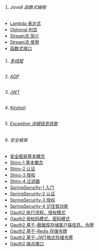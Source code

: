 1. ###### Java8 函数式编程
-  [Lambda 表达式][lambda]
-  [Optional 判空][optional]
-  [Stream流 简介][stream1]    
-  [Stream流 使用][stream2]    
-  [函数式接口][funInterface]    


1. ###### [多线程][thread]
1. ###### [AOP][aop]
1. ###### [JWT][jwt]
1. ###### [Keytool][keytool]
1. ###### [Exception 详细信息获取][exception]


1. ###### 安全框架
-  [安全框架基本概念][all]
-  [Shiro-1 基本概念][shiro1]
-  [Shiro-2 认证][shiro2]
-  [Shiro-3 授权][shiro3]
-  [Shiro-4 过滤器][shiro4]
-  [SpringSecurity-1 入门][springsecurity1]
-  [SpringSecurity-2 认证][springsecurity2]
-  [SpringSecurity-3 授权​][springsecurity3]
-  [SpringSecurity-4 记住我功能][springsecurity4]
-  [Oauth2 执行流程、授权模式][oauth2_1]
-  [Oauth2 授权码模式、密码模式][oauth2_2]
-  [Oauth2 基于-数据库存储客户端信息、令牌][oauth2_3]
-  [Oauth2 基于-Redis 存储令牌][oauth2_4]
-  [Oauth2 基于-JWT格式存储令牌][oauth2_5]
-  [Oauth2 端点接口][oauth2_6]


[lambda]: https://fgq233.github.io/md/java/lambda
[optional]: https://fgq233.github.io/md/java/optional
[stream1]: https://fgq233.github.io/md/java/stream1
[stream2]: https://fgq233.github.io/md/java/stream2
[funInterface]: https://fgq233.github.io/md/java/funInterface

[thread]: https://fgq233.github.io/md/java/thread
[exception]: https://fgq233.github.io/md/java/exception
[aop]: https://fgq233.github.io/md/java/aop
[keytool]: https://fgq233.github.io/md/java/keytool
[jwt]: https://fgq233.github.io/md/java/security/jwt

[all]: https://fgq233.github.io/md/java/security/all
[shiro1]: https://fgq233.github.io/md/java/security/shiro1
[shiro2]: https://fgq233.github.io/md/java/security/shiro2
[shiro3]: https://fgq233.github.io/md/java/security/shiro3
[shiro4]: https://fgq233.github.io/md/java/security/shiro4

[springsecurity1]: https://fgq233.github.io/md/java/security/springsecurity1
[springsecurity2]: https://fgq233.github.io/md/java/security/springsecurity2
[springsecurity3]: https://fgq233.github.io/md/java/security/springsecurity3
[springsecurity4]: https://fgq233.github.io/md/java/security/springsecurity4

[oauth2_1]: https://fgq233.github.io/md/java/security/oauth2_1
[oauth2_2]: https://fgq233.github.io/md/java/security/oauth2_2
[oauth2_3]: https://fgq233.github.io/md/java/security/oauth2_3
[oauth2_4]: https://fgq233.github.io/md/java/security/oauth2_4
[oauth2_5]: https://fgq233.github.io/md/java/security/oauth2_5
[oauth2_6]: https://fgq233.github.io/md/java/security/oauth2_6



